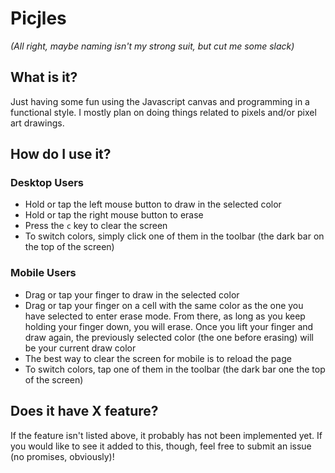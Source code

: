 # Picjles

*(All right, maybe naming isn't my strong suit, but cut me some slack)*

## What is it?

Just having some fun using the Javascript canvas and programming in a functional style. I mostly plan on doing things related to pixels and/or pixel art drawings.

## How do I use it?

### Desktop Users
- Hold or tap the left mouse button to draw in the selected color
- Hold or tap the right mouse button to erase
- Press the `c` key to clear the screen
- To switch colors, simply click one of them in the toolbar (the dark bar on the top of the screen)

### Mobile Users
- Drag or tap your finger to draw in the selected color
- Drag or tap your finger on a cell with the same color as the one you have selected to enter erase mode. From there, as long as you keep holding your finger down, you will erase. Once you lift your finger and draw again, the previously selected color (the one before erasing) will be your current draw color
- The best way to clear the screen for mobile is to reload the page
- To switch colors, tap one of them in the toolbar (the dark bar one the top of the screen)

## Does it have X feature?

If the feature isn't listed above, it probably has not been implemented yet. If you would like to see it added to this, though, feel free to submit an issue (no promises, obviously)!

